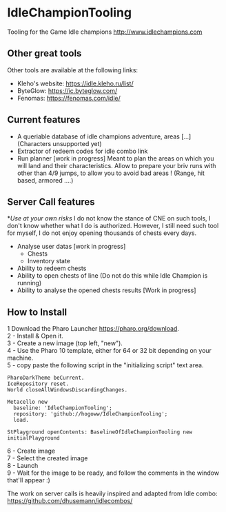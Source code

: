 # IdleChampionTooling

Tooling for the Game Idle champions http://www.idlechampions.com

## Other great tools
Other tools are available at the following links:
- Kleho's website: https://idle.kleho.ru/list/
- ByteGlow: https://ic.byteglow.com/
- Fenomas: https://fenomas.com/idle/

## Current features
- A queriable database of idle champions adventure, areas [...] (Characters unsupported yet)
- Extractor of redeem codes for idle combo link
- Run planner [work in progress]
  Meant to plan the areas on which you will land and their characteristics.
Allow to prepare your briv runs with other than 4/9 jumps, to allow you to avoid bad areas ! (Range, hit based, armored ....)

## Server Call features
**Use at your own risks*
I do not know the stance of CNE on such tools, I don't know whether what I do is authorized.
However, I still need such tool for myself, I do not enjoy opening thousands of chests every days.

- Analyse user datas [work in progress]
  - Chests
  - Inventory state
- Ability to redeem chests
- Ability to open chests of line (Do not do this while Idle Champion is running)
- Ability to analyse the opened chests results [Work in progress]

## How to Install
1  Download the Pharo Launcher https://pharo.org/download.  
2 - Install & Open it.  
3 - Create a new image (top left, "new").  
4 - Use the Pharo 10 template, either for 64 or 32 bit depending on your machine.  
5 - copy paste the following script in the "initializing script" text area.  

```smalltalk
PharoDarkTheme beCurrent.
IceRepository reset.
World closeAllWindowsDiscardingChanges.

Metacello new
  baseline: 'IdleChampionTooling';
  repository: 'github://hogoww/IdleChampionTooling';
  load.

StPlayground openContents: BaselineOfIdleChampionTooling new initialPlayground
```

6 - Create image  
7 - Select the created image  
8 - Launch  
9 - Wait for the image to be ready, and follow the comments in the window that'll appear :) 



The work on server calls is heavily inspired and adapted from Idle combo: https://github.com/dhusemann/idlecombos/
